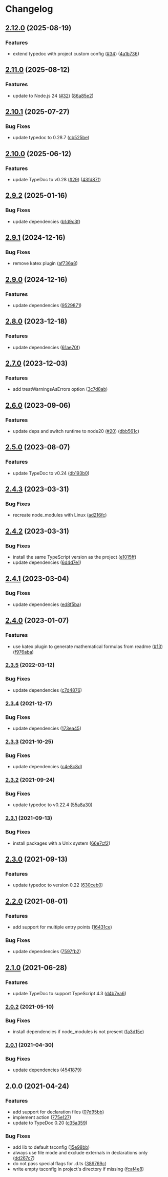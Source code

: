 # Changelog

## [2.12.0](https://github.com/zakodium/typedoc-action/compare/v2.11.0...v2.12.0) (2025-08-19)


### Features

* extend typedoc with project custom config ([#34](https://github.com/zakodium/typedoc-action/issues/34)) ([4a1b736](https://github.com/zakodium/typedoc-action/commit/4a1b73643220d466988bc105d2a4dc43181faa3b))

## [2.11.0](https://github.com/zakodium/typedoc-action/compare/v2.10.1...v2.11.0) (2025-08-12)


### Features

* update to Node.js 24 ([#32](https://github.com/zakodium/typedoc-action/issues/32)) ([86a85e2](https://github.com/zakodium/typedoc-action/commit/86a85e2d17bdf8ee2b487e728173f8e4167670f6))

## [2.10.1](https://github.com/zakodium/typedoc-action/compare/v2.10.0...v2.10.1) (2025-07-27)


### Bug Fixes

* update typedoc to 0.28.7 ([cb525be](https://github.com/zakodium/typedoc-action/commit/cb525bea9e33f9836b60fb8a2fec41cffa6ba0b9))

## [2.10.0](https://github.com/zakodium/typedoc-action/compare/v2.9.2...v2.10.0) (2025-06-12)


### Features

* update TypeDoc to v0.28 ([#29](https://github.com/zakodium/typedoc-action/issues/29)) ([43fd87f](https://github.com/zakodium/typedoc-action/commit/43fd87f7d1bed4529055696858951519ade7a877))

## [2.9.2](https://github.com/zakodium/typedoc-action/compare/v2.9.1...v2.9.2) (2025-01-16)


### Bug Fixes

* update dependencies ([b1d9c3f](https://github.com/zakodium/typedoc-action/commit/b1d9c3fd21abc4a6d1481ffc73a5517fc5b58177))

## [2.9.1](https://github.com/zakodium/typedoc-action/compare/v2.9.0...v2.9.1) (2024-12-16)


### Bug Fixes

* remove katex plugin ([af736a8](https://github.com/zakodium/typedoc-action/commit/af736a8d7bfc45df658cdb560d007b9262e19c45))

## [2.9.0](https://github.com/zakodium/typedoc-action/compare/v2.8.0...v2.9.0) (2024-12-16)


### Features

* update dependencies ([9529871](https://github.com/zakodium/typedoc-action/commit/9529871ccaa4c981e80e2997a7f92e0c97ce42f8))

## [2.8.0](https://github.com/zakodium/typedoc-action/compare/v2.7.0...v2.8.0) (2023-12-18)


### Features

* update dependencies ([61ae70f](https://github.com/zakodium/typedoc-action/commit/61ae70f83534a6ccab4fdc1cff2dd7f433613599))

## [2.7.0](https://github.com/zakodium/typedoc-action/compare/v2.6.0...v2.7.0) (2023-12-03)


### Features

* add treatWarningsAsErrors option ([3c7d8ab](https://github.com/zakodium/typedoc-action/commit/3c7d8ab4981ba530a851abe9163a5ff9c1229039))

## [2.6.0](https://github.com/zakodium/typedoc-action/compare/v2.5.0...v2.6.0) (2023-09-06)


### Features

* update deps and switch runtime to node20 ([#20](https://github.com/zakodium/typedoc-action/issues/20)) ([dbb561c](https://github.com/zakodium/typedoc-action/commit/dbb561c22614a90b06567360bd549f6e5e9352ab))

## [2.5.0](https://github.com/zakodium/typedoc-action/compare/v2.4.3...v2.5.0) (2023-08-07)


### Features

* update TypeDoc to v0.24 ([db193b0](https://github.com/zakodium/typedoc-action/commit/db193b01cdd5b1baf505c8621bbebd3b5da81fc4))

## [2.4.3](https://github.com/zakodium/typedoc-action/compare/v2.4.2...v2.4.3) (2023-03-31)


### Bug Fixes

* recreate node_modules with Linux ([ad216fc](https://github.com/zakodium/typedoc-action/commit/ad216fc9a0b96b1152f33a2bc8a051ab92ad151f))

## [2.4.2](https://github.com/zakodium/typedoc-action/compare/v2.4.1...v2.4.2) (2023-03-31)


### Bug Fixes

* install the same TypeScript version as the project ([e1015ff](https://github.com/zakodium/typedoc-action/commit/e1015ff23a4d7572ae22a3526e8f0331d503595c))
* update dependencies ([6d4d7e1](https://github.com/zakodium/typedoc-action/commit/6d4d7e12d7408b38653f6534febe3fb3854d4559))

## [2.4.1](https://github.com/zakodium/typedoc-action/compare/v2.4.0...v2.4.1) (2023-03-04)


### Bug Fixes

* update dependencies ([ed8f5ba](https://github.com/zakodium/typedoc-action/commit/ed8f5ba8edd2962fba991a95a4e914525a5d11fd))

## [2.4.0](https://github.com/zakodium/typedoc-action/compare/v2.3.5...v2.4.0) (2023-01-07)


### Features

* use katex plugin to generate mathematical formulas from readme ([#13](https://github.com/zakodium/typedoc-action/issues/13)) ([f976aba](https://github.com/zakodium/typedoc-action/commit/f976aba5b3d7986cd896b4e7769cdd353de9afa3))

### [2.3.5](https://github.com/zakodium/typedoc-action/compare/v2.3.4...v2.3.5) (2022-03-12)


### Bug Fixes

* update dependencies ([c7d4876](https://github.com/zakodium/typedoc-action/commit/c7d48767fa0db128e49dccc99bff2de9388c7407))

### [2.3.4](https://www.github.com/zakodium/typedoc-action/compare/v2.3.3...v2.3.4) (2021-12-17)


### Bug Fixes

* update dependencies ([173ea45](https://www.github.com/zakodium/typedoc-action/commit/173ea45b2aca5effdc6c389176e21afa2484213b))

### [2.3.3](https://www.github.com/zakodium/typedoc-action/compare/v2.3.2...v2.3.3) (2021-10-25)


### Bug Fixes

* update dependencies ([c4e8c8d](https://www.github.com/zakodium/typedoc-action/commit/c4e8c8d7addba5437eeee705e4d4c9669a3ca013))

### [2.3.2](https://www.github.com/zakodium/typedoc-action/compare/v2.3.1...v2.3.2) (2021-09-24)


### Bug Fixes

* update typedoc to v0.22.4 ([55a8a30](https://www.github.com/zakodium/typedoc-action/commit/55a8a308059fdc6a7aecf4da883cb0ad00eea317))

### [2.3.1](https://www.github.com/zakodium/typedoc-action/compare/v2.3.0...v2.3.1) (2021-09-13)


### Bug Fixes

* install packages with a Unix system ([66e7cf2](https://www.github.com/zakodium/typedoc-action/commit/66e7cf2451be804868a914764cfc56fc815011c7))

## [2.3.0](https://www.github.com/zakodium/typedoc-action/compare/v2.2.0...v2.3.0) (2021-09-13)


### Features

* update typedoc to version 0.22 ([630ceb0](https://www.github.com/zakodium/typedoc-action/commit/630ceb007bd1d4f8cdbec277add9a4925b820745))

## [2.2.0](https://www.github.com/zakodium/typedoc-action/compare/v2.1.0...v2.2.0) (2021-08-01)


### Features

* add support for multiple entry points ([16431ce](https://www.github.com/zakodium/typedoc-action/commit/16431ce452902585460eaf8538c1c3728eb7c834))


### Bug Fixes

* update dependencies ([7597fb2](https://www.github.com/zakodium/typedoc-action/commit/7597fb2c659345eaa239d17c8cbe4ccb60eceacc))

## [2.1.0](https://www.github.com/zakodium/typedoc-action/compare/v2.0.2...v2.1.0) (2021-06-28)


### Features

* update TypeDoc to support TypeScript 4.3 ([d4b7ea6](https://www.github.com/zakodium/typedoc-action/commit/d4b7ea6ae777b9807c1f8af0f44bc8170b0f2e5d))

### [2.0.2](https://www.github.com/zakodium/typedoc-action/compare/v2.0.1...v2.0.2) (2021-05-10)


### Bug Fixes

* install dependencies if node_modules is not present ([fa3d15e](https://www.github.com/zakodium/typedoc-action/commit/fa3d15e4262b749b7d7350594e3ff31d0fbb4bdc))

### [2.0.1](https://www.github.com/zakodium/typedoc-action/compare/v2.0.0...v2.0.1) (2021-04-30)


### Bug Fixes

* update dependencies ([4541879](https://www.github.com/zakodium/typedoc-action/commit/4541879210e03a096dd834fad86f3cb138c839e4))

## 2.0.0 (2021-04-24)


### Features

* add support for declaration files ([07d95bb](https://www.github.com/zakodium/typedoc-action/commit/07d95bb3091aafef30ed9accfd2371470a8b1164))
* implement action ([775e127](https://www.github.com/zakodium/typedoc-action/commit/775e127c0b4a6be0a73f8a854ce4fc76244e95b0))
* update to TypeDoc 0.20 ([c35a359](https://www.github.com/zakodium/typedoc-action/commit/c35a35958c295b9872ffd21897788f3aad719247))


### Bug Fixes

* add lib to default tsconfig ([15e98bb](https://www.github.com/zakodium/typedoc-action/commit/15e98bbe08f0a041fd403daa10f3aad1b2e4d5a5))
* always use file mode and exclude externals in declarations only ([dd267c7](https://www.github.com/zakodium/typedoc-action/commit/dd267c7764553f6e3e148e8bc19298a5d45bbe98))
* do not pass special flags for .d.ts ([389769c](https://www.github.com/zakodium/typedoc-action/commit/389769cdbf54697528a3de23a874fa8755dfba88))
* write empty tsconfig in project's directory if missing ([fcaf4e8](https://www.github.com/zakodium/typedoc-action/commit/fcaf4e8fab3910530cf2ef3fd8c1f6b8169c7b56))
